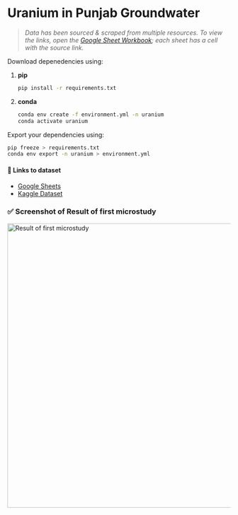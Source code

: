 # Uranium in Punjab Groundwater

> *Data has been sourced & scraped from multiple resources. To view the links, open the [Google Sheet Workbook]((https://docs.google.com/spreadsheets/d/1YLMoh0YfT4zJe-DiPFVBRuhHBOm8oWjn5NrmUx8y-74/edit?usp=sharing)); each sheet has a cell with the source link.*

Download depenedencies using:

1. **pip**
   ```bash
   pip install -r requirements.txt
   ```
2. **conda**
   ```bash
   conda env create -f environment.yml -n uranium
   conda activate uranium
   ```

Export your dependencies using:

```bash
pip freeze > requirements.txt
conda env export -n uranium > environment.yml
```

#### 🔗 Links to dataset

- [Google Sheets](https://docs.google.com/spreadsheets/d/1YLMoh0YfT4zJe-DiPFVBRuhHBOm8oWjn5NrmUx8y-74/edit?usp=sharing)
- [Kaggle Dataset](https://www.kaggle.com/datasets/thegenesis/uranium-in-punjabs-groundwater/)

### ✅ Screenshot of Result of first microstudy

<img width="768" height="643" alt="Result of first microstudy" src="https://github.com/user-attachments/assets/f3cf9e1c-1856-4709-abba-6b708789c58a" />
